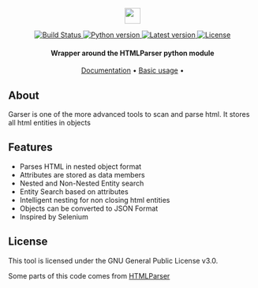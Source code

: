 <p align="center">
  <img src="https://grayhat12.github.io/compiler/favicon_io/favicon-32x32.png" width="32" />
</p>
<div align="center">
  <a href="https://travis-ci.org/github/GrayHat12/garser">
    <img src="https://api.travis-ci.org/GrayHat12/garser.svg?branch=master&status=created" alt="Build Status" />
  </a>
  <a href="#">
    <img src="https://img.shields.io/badge/python-3.7-blue.svg?style=flat-square" alt="Python version" />
  </a>
  <a href="https://github.com/grayhat12/garser/releases">
    <img src="https://img.shields.io/github/release/grayhat12/garser.svg?style=flat-square" alt="Latest version" />
  </a>
  <a href="https://github.com/grayhat12/garser/blob/master/LICENSE">
    <img src="https://img.shields.io/github/license/grayhat12/garser.svg?style=flat-square" alt="License" />
  </a>
</div>

<h4 align="center">Wrapper around the HTMLParser python module</h4>

<p align="center">
  <a href="https://grayhat12.github.io/garser/">Documentation</a> •
  <a href="https://grayhat12.github.io/garser/usage/">Basic usage</a> •
</p>

## About

Garser is one of the more advanced tools to scan and parse html. It stores all html entities in objects

## Features

- Parses HTML in nested object format
- Attributes are stored as data members
- Nested and Non-Nested Entity search
- Entity Search based on attributes
- Intelligent nesting for non closing html entities
- Objects can be converted to JSON Format
- Inspired by Selenium


## License

This tool is licensed under the GNU General Public License v3.0.

Some parts of this code comes from [HTMLParser](https://docs.python.org/2/library/htmlparser.html)
